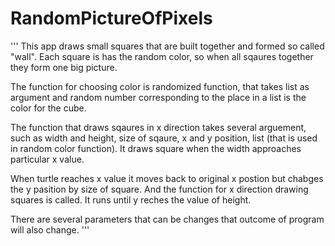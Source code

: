 # RandomPictureOfPixels

'''
This app draws small squares that are built together
and formed so called "wall". 
Each square is has the random color,
so when all sqaures together they form one big picture.

The function for choosing color is randomized function, 
that takes list as argument and random number
corresponding to the place in a list is the color for the cube.

The function that draws sqaures in x direction
takes several arguement, such as width and height, size of sqaure, x and y position, list (that is used in random color function).
It draws square when the width approaches particular x value.

When turtle reaches x value it moves back to original x postion
but chabges the y pasition by size of square. 
And the function for x direction drawing squares is called.
It runs until y reches the value of height.


There are several parameters that can be changes 
that outcome of program will also change.
'''
